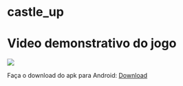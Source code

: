 # castle_up

# Video demonstrativo do jogo
[![](https://markdown-videos-api.jorgenkh.no/youtube/NgdnS1az-8E)](https://youtu.be/NgdnS1az-8E)


Faça o download do apk para Android:
[Download](https://github.com/italodea/castle_up/raw/main/app-release.apk)
